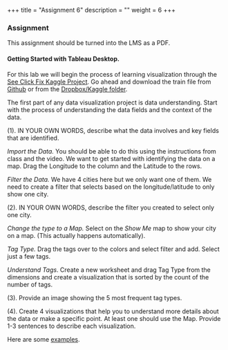 +++
title = "Assignment 6"
description = ""
weight = 6
+++


### Assignment
This assignment should be turned into the LMS as a PDF.

#### Getting Started with Tableau Desktop.
For this lab we will begin the process of learning visualization through the [See Click Fix Kaggle Project](https://www.kaggle.com/c/see-click-predict-fix).  Go ahead and download the train file from [Github](https://raw.githubusercontent.com/theusual/kaggle-seeclickfix-ensemble/master/Bryan/Data/train.csv) or from the [Dropbox/Kaggle folder](https://www.dropbox.com/sh/1jrwf7ojow5js9t/AABaFESbOX81yotc3AuBNa0Za?dl=0).

The first part of any data visualization project is data understanding. Start with the process of understanding the data fields and the context of the data.

(1). IN YOUR OWN WORDS, describe what the data involves and key fields that are identified.

*Import the Data.*  You should be able to do this using the instructions from class and the video.
We want to get started with identifying the data on a map.  Drag the Longitude to the column and the Latitude to the rows.

*Filter the Data.*  We have 4 cities here but we only want one of them.  We need to create a filter that selects based on the longitude/latitude to only show one city.

(2). IN YOUR OWN WORDS, describe the filter you created to select only one city.

*Change the type to a Map.*  Select on the *Show Me* map to show your city on a map.  (This actually happens automatically).

*Tag Type.* Drag the tags over to the colors and select filter and add.  Select just a few tags.

*Understand Tags*.  Create a new worksheet and drag Tag Type from the dimensions and create a visualization that is sorted by the count of the number of tags.

(3). Provide an image showing the 5 most frequent tag types.

(4).  Create 4 visualizations that help you to understand more details about the data or make a specific point.  At least one should use the Map.  Provide 1-3 sentences to describe each visualization.

Here are some [examples](https://gist.github.com/jkuruzovich/a3b49f5004ad1e466ae5ddc97662d3e6).
